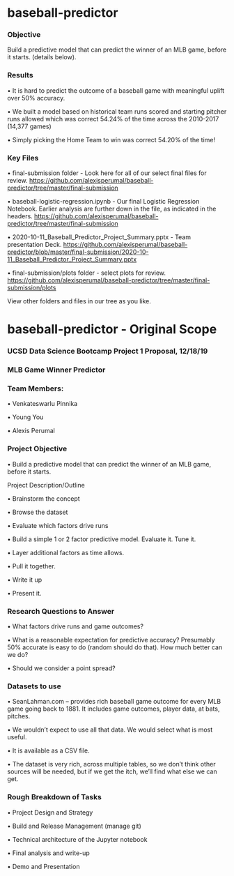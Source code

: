 # baseball-predictor

### Objective

Build a predictive model that can predict the winner of an MLB game, before it starts. (details below).


### Results

• It is hard to predict the outcome of a baseball game with meaningful uplift over 50% accuracy.

• We built a model based on historical team runs scored and starting pitcher runs allowed which was correct 54.24% of the time across the 2010-2017 (14,377 games)

• Simply picking the Home Team to win was correct 54.20% of the time!


### Key Files

• final-submission folder - Look here for all of our select final files for review. https://github.com/alexisperumal/baseball-predictor/tree/master/final-submission

• baseball-logistic-regression.ipynb - Our final Logistic Regression Notebook. Earlier analysis are further down in the file, as indicated in the headers. https://github.com/alexisperumal/baseball-predictor/tree/master/final-submission

• 2020-10-11_Baseball_Predictor_Project_Summary.pptx - Team presentation Deck. https://github.com/alexisperumal/baseball-predictor/blob/master/final-submission/2020-10-11_Baseball_Predictor_Project_Summary.pptx

• final-submission/plots folder - select plots for review. https://github.com/alexisperumal/baseball-predictor/tree/master/final-submission/plots

View other folders and files in our tree as you like.



# baseball-predictor - Original Scope

### UCSD Data Science Bootcamp Project 1 Proposal, 12/18/19
### MLB Game Winner Predictor

### Team Members:

•	Venkateswarlu Pinnika

•	Young You

•	Alexis Perumal


### Project Objective

•	Build a predictive model that can predict the winner of an MLB game, before it starts.

Project Description/Outline

•	Brainstorm the concept

•	Browse the dataset

•	Evaluate which factors drive runs

•	Build a simple 1 or 2 factor predictive model. Evaluate it. Tune it.

•	Layer additional factors as time allows.

•	Pull it together.

•	Write it up

•	Present it.


### Research Questions to Answer

•	What factors drive runs and game outcomes?

•	What is a reasonable expectation for predictive accuracy? Presumably 50% accurate is easy to do (random should do that). How much better can we do?

•	Should we consider a point spread?


### Datasets to use

•	SeanLahman.com – provides rich baseball game outcome for every MLB game going back to 1881. It includes game outcomes, player data, at bats, pitches.

•	We wouldn’t expect to use all that data. We would select what is most useful.

•	It is available as a CSV file.

•	The dataset is very rich, across multiple tables, so we don’t think other sources will be needed, but if we get the itch, we’ll find what else we can get.


### Rough Breakdown of Tasks 

•	Project Design and Strategy

•	Build and Release Management (manage git)

•	Technical architecture of the Jupyter notebook

•	Final analysis and write-up

•	Demo and Presentation

